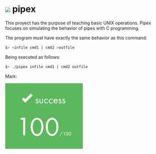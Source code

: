 # <img width="27" heigth="27" src="https://raw.githubusercontent.com/kube/vscode-42header/master/42.png"> pipex
This proyect has the purpose of teaching basic UNIX operations. Pipex focuses on simulating the behavior of pipes with C programming.

The program must have exactly the same behavior as this command:
```bash
$> <infile cmd1 | cmd2 >outfile
```
Being executed as follows:
```bash
$> ./pipex infile cmd1 | cmd2 outfile
```
Mark:

![mark:100](Mark.png)
